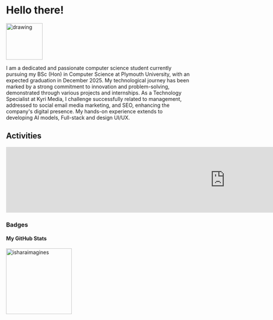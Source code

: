 # Hello there!

<img src="https://github.com/user-attachments/assets/8fe96759-d139-499c-a842-d9215c1e839a" alt="drawing" width="100"/>

<p>I am a dedicated and passionate computer science student currently pursuing my BSc (Hon) in Computer Science at Plymouth University, with an expected graduation in December 2025. My technological journey has been marked by a strong commitment to innovation and problem-solving, demonstrated through various projects and internships. As a Technology Specialist at Kyri Media, I challenge successfully related to management, addressed to social email media marketing, and SEO, enhancing the company's digital presence. My hands-on experience extends to developing AI models, Full-stack and design UI/UX. </p>

## Activities
<Embed
  html={false}
  url="https://www.gitch.art/api/og/isharaimagines?color=74b816"
  title="RDMD CSS theming and style adjustments. by rafegoldberg · Pull Request #671 · readmeio/api-explorer"
  favicon="https://www.gitch.art/api/og/isharaimagines?color=74b816"
  image="https://www.gitch.art/api/og/isharaimagines?color=74b816"
/>

<iframe src="https://www.gitch.art/api/og/isharaimagines?color=74b816" width="1200" height="180" frameborder="0" scrolling="no"></iframe>

### Badges

#### My GitHub Stats

<img align="center" height="180em" src="https://github-readme-stats.vercel.app/api/top-langs/?username=isharaimagines&hide=html,css&layout=compact&theme=nightowl" alt=isharaimagines />
